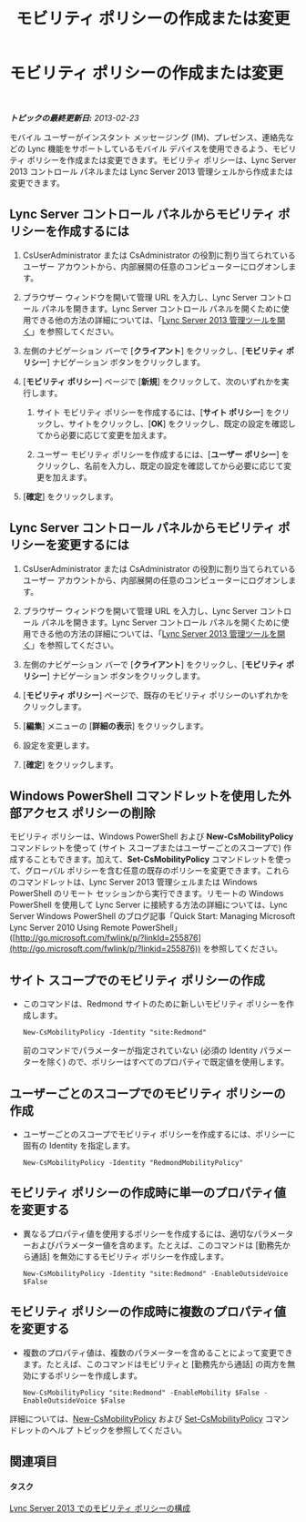 ﻿---
title: モビリティ ポリシーの作成または変更
TOCTitle: モビリティ ポリシーの作成または変更
ms:assetid: fc2dfea0-2215-440d-9f4b-7c985da29211
ms:mtpsurl: https://technet.microsoft.com/ja-jp/library/JJ721946(v=OCS.15)
ms:contentKeyID: 49887232
ms.date: 05/19/2016
mtps_version: v=OCS.15
ms.translationtype: HT
---

# モビリティ ポリシーの作成または変更

 

_**トピックの最終更新日:** 2013-02-23_

モバイル ユーザーがインスタント メッセージング (IM)、プレゼンス、連絡先などの Lync 機能をサポートしているモバイル デバイスを使用できるよう、モビリティ ポリシーを作成または変更できます。モビリティ ポリシーは、Lync Server 2013 コントロール パネルまたは Lync Server 2013 管理シェルから作成または変更できます。

## Lync Server コントロール パネルからモビリティ ポリシーを作成するには

1.  CsUserAdministrator または CsAdministrator の役割に割り当てられているユーザー アカウントから、内部展開の任意のコンピューターにログオンします。

2.  ブラウザー ウィンドウを開いて管理 URL を入力し、Lync Server コントロール パネルを開きます。Lync Server コントロール パネルを開くために使用できる他の方法の詳細については、「[Lync Server 2013 管理ツールを開く](lync-server-2013-open-lync-server-administrative-tools.md)」を参照してください。

3.  左側のナビゲーション バーで \[**クライアント**\] をクリックし、\[**モビリティ ポリシー**\] ナビゲーション ボタンをクリックします。

4.  \[**モビリティ ポリシー**\] ページで \[**新規**\] をクリックして、次のいずれかを実行します。
    
    1.  サイト モビリティ ポリシーを作成するには、\[**サイト ポリシー**\] をクリックし、サイトをクリックし、\[**OK**\] をクリックし、既定の設定を確認してから必要に応じて変更を加えます。
    
    2.  ユーザー モビリティ ポリシーを作成するには、\[**ユーザー ポリシー**\] をクリックし、名前を入力し、既定の設定を確認してから必要に応じて変更を加えます。

5.  \[**確定**\] をクリックします。

## Lync Server コントロール パネルからモビリティ ポリシーを変更するには

1.  CsUserAdministrator または CsAdministrator の役割に割り当てられているユーザー アカウントから、内部展開の任意のコンピューターにログオンします。

2.  ブラウザー ウィンドウを開いて管理 URL を入力し、Lync Server コントロール パネルを開きます。Lync Server コントロール パネルを開くために使用できる他の方法の詳細については、「[Lync Server 2013 管理ツールを開く](lync-server-2013-open-lync-server-administrative-tools.md)」を参照してください。

3.  左側のナビゲーション バーで \[**クライアント**\] をクリックし、\[**モビリティ ポリシー**\] ナビゲーション ボタンをクリックします。

4.  \[**モビリティ ポリシー**\] ページで、既存のモビリティ ポリシーのいずれかをクリックします。

5.  \[**編集**\] メニューの \[**詳細の表示**\] をクリックします。

6.  設定を変更します。

7.  \[**確定**\] をクリックします。

## Windows PowerShell コマンドレットを使用した外部アクセス ポリシーの削除

モビリティ ポリシーは、Windows PowerShell および **New-CsMobilityPolicy** コマンドレットを使って (サイト スコープまたはユーザーごとのスコープで) 作成することもできます。加えて、**Set-CsMobilityPolicy** コマンドレットを使って、グローバル ポリシーを含む任意の既存のポリシーを変更できます。これらのコマンドレットは、Lync Server 2013 管理シェルまたは Windows PowerShell のリモート セッションから実行できます。リモートの Windows PowerShell を使用して Lync Server に接続する方法の詳細については、Lync Server Windows PowerShell のブログ記事「Quick Start: Managing Microsoft Lync Server 2010 Using Remote PowerShell」 ([http://go.microsoft.com/fwlink/p/?linkId=255876](http://go.microsoft.com/fwlink/p/?linkid=255876)) を参照してください。

## サイト スコープでのモビリティ ポリシーの作成

  - このコマンドは、Redmond サイトのために新しいモビリティ ポリシーを作成します。
    
        New-CsMobilityPolicy -Identity "site:Redmond"
    
    前のコマンドでパラメーターが指定されていない (必須の Identity パラメーターを除く) ので、ポリシーはすべてのプロパティで既定値を使用します。

## ユーザーごとのスコープでのモビリティ ポリシーの作成

  - ユーザーごとのスコープでモビリティ ポリシーを作成するには、ポリシーに固有の Identity を指定します。
    
        New-CsMobilityPolicy -Identity "RedmondMobilityPolicy"

## モビリティ ポリシーの作成時に単一のプロパティ値を変更する

  - 異なるプロパティ値を使用するポリシーを作成するには、適切なパラメーターおよびパラメーター値を含めます。たとえば、このコマンドは \[勤務先から通話\] を無効にするモビリティ ポリシーを作成します。
    
        New-CsMobilityPolicy -Identity "site:Redmond" -EnableOutsideVoice $False

## モビリティ ポリシーの作成時に複数のプロパティ値を変更する

  - 複数のプロパティ値は、複数のパラメーターを含めることによって変更できます。たとえば、このコマンドはモビリティと \[勤務先から通話\] の両方を無効にするポリシーを作成します。
    
        New-CsMobilityPolicy "site:Redmond" -EnableMobility $False -EnableOutsideVoice $False

詳細については、[New-CsMobilityPolicy](https://docs.microsoft.com/en-us/powershell/module/skype/New-CsMobilityPolicy) および [Set-CsMobilityPolicy](set-csmobilitypolicy.md) コマンドレットのヘルプ トピックを参照してください。

## 関連項目

#### タスク

[Lync Server 2013 でのモビリティ ポリシーの構成](lync-server-2013-configuring-mobility-policy.md)

